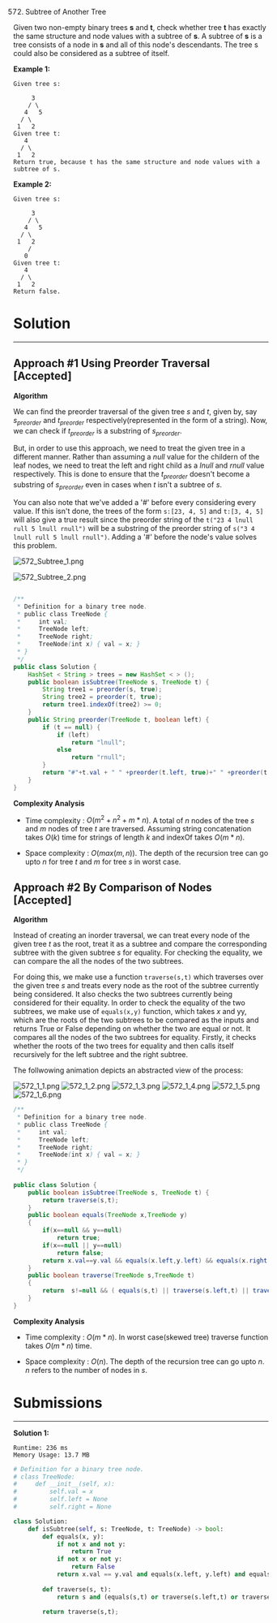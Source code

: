 572. Subtree of Another Tree

Given two non-empty binary trees **s** and **t**, check whether tree **t** has exactly the same structure and node values with a subtree of **s**. A subtree of **s** is a tree consists of a node in **s** and all of this node's descendants. The tree s could also be considered as a subtree of itself.

**Example 1:**
```
Given tree s:

     3
    / \
   4   5
  / \
 1   2
Given tree t:
   4 
  / \
 1   2
Return true, because t has the same structure and node values with a subtree of s.
```

**Example 2:**
```
Given tree s:

     3
    / \
   4   5
  / \
 1   2
    /
   0
Given tree t:
   4
  / \
 1   2
Return false.
```

# Solution
---
## Approach #1 Using Preorder Traversal [Accepted]
**Algorithm**

We can find the preorder traversal of the given tree $s$ and $t$, given by, say $s_{preorder}$ and $t_{preorder}$ respectively(represented in the form of a string). Now, we can check if $t_{preorder}$ is a substring of $s_{preorder}$.

But, in order to use this approach, we need to treat the given tree in a different manner. Rather than assuming a $null$ value for the childern of the leaf nodes, we need to treat the left and right child as a $lnull$ and $rnull$ value respectively. This is done to ensure that the $t_{preorder}$ doesn't become a substring of $s_{preorder}$ even in cases when $t$ isn't a subtree of $s$.

You can also note that we've added a '#' before every considering every value. If this isn't done, the trees of the form `s:[23, 4, 5]` and `t:[3, 4, 5]` will also give a true result since the preorder string of the `t("23 4 lnull rull 5 lnull rnull")` will be a substring of the preorder string of `s("3 4 lnull rull 5 lnull rnull")`. Adding a '#' before the node's value solves this problem.

![572_Subtree_1.png](img/572_Subtree_1.png)

![572_Subtree_2.png](img/572_Subtree_2.png)

```java

/**
 * Definition for a binary tree node.
 * public class TreeNode {
 *     int val;
 *     TreeNode left;
 *     TreeNode right;
 *     TreeNode(int x) { val = x; }
 * }
 */
public class Solution {
    HashSet < String > trees = new HashSet < > ();
    public boolean isSubtree(TreeNode s, TreeNode t) {
        String tree1 = preorder(s, true);
        String tree2 = preorder(t, true);
        return tree1.indexOf(tree2) >= 0;
    }
    public String preorder(TreeNode t, boolean left) {
        if (t == null) {
            if (left)
                return "lnull";
            else
                return "rnull";
        }
        return "#"+t.val + " " +preorder(t.left, true)+" " +preorder(t.right, false);
    }
}
```

**Complexity Analysis**

* Time complexity : $O(m^2+n^2+m*n)$. A total of $n$ nodes of the tree $s$ and $m$ nodes of tree $t$ are traversed. Assuming string concatenation takes $O(k)$ time for strings of length $k$ and indexOf takes $O(m*n)$.

* Space complexity : $O(max(m,n))$. The depth of the recursion tree can go upto $n$ for tree $t$ and $m$ for tree $s$ in worst case.

## Approach #2 By Comparison of Nodes [Accepted]
**Algorithm**

Instead of creating an inorder traversal, we can treat every node of the given tree $t$ as the root, treat it as a subtree and compare the corresponding subtree with the given subtree $s$ for equality. For checking the equality, we can compare the all the nodes of the two subtrees.

For doing this, we make use a function `traverse(s,t)` which traverses over the given tree $s$ and treats every node as the root of the subtree currently being considered. It also checks the two subtrees currently being considered for their equality. In order to check the equality of the two subtrees, we make use of `equals(x,y)` function, which takes $x$ and yy, which are the roots of the two subtrees to be compared as the inputs and returns True or False depending on whether the two are equal or not. It compares all the nodes of the two subtrees for equality. Firstly, it checks whether the roots of the two trees for equality and then calls itself recursively for the left subtree and the right subtree.

The follwowing animation depicts an abstracted view of the process:

![572_1_1.png](img/572_1_1.png)
![572_1_2.png](img/572_1_2.png)
![572_1_3.png](img/572_1_3.png)
![572_1_4.png](img/572_1_4.png)
![572_1_5.png](img/572_1_5.png)
![572_1_6.png](img/572_1_6.png)

```java
/**
 * Definition for a binary tree node.
 * public class TreeNode {
 *     int val;
 *     TreeNode left;
 *     TreeNode right;
 *     TreeNode(int x) { val = x; }
 * }
 */
 
public class Solution {
    public boolean isSubtree(TreeNode s, TreeNode t) {
        return traverse(s,t);
    }
    public boolean equals(TreeNode x,TreeNode y)
    {
        if(x==null && y==null)
            return true;
        if(x==null || y==null)
            return false;
        return x.val==y.val && equals(x.left,y.left) && equals(x.right,y.right);
    }
    public boolean traverse(TreeNode s,TreeNode t)
    {
        return  s!=null && ( equals(s,t) || traverse(s.left,t) || traverse(s.right,t));
    }
}
```

**Complexity Analysis**

* Time complexity : $O(m*n)$. In worst case(skewed tree) traverse function takes $O(m*n)$ time.

* Space complexity : $O(n)$. The depth of the recursion tree can go upto $n$. $n$ refers to the number of nodes in $s$.

# Submissions
---
**Solution 1:**
```
Runtime: 236 ms
Memory Usage: 13.7 MB
```
```python
# Definition for a binary tree node.
# class TreeNode:
#     def __init__(self, x):
#         self.val = x
#         self.left = None
#         self.right = None

class Solution:
    def isSubtree(self, s: TreeNode, t: TreeNode) -> bool:
        def equals(x, y):
            if not x and not y:
                return True
            if not x or not y:
                return False
            return x.val == y.val and equals(x.left, y.left) and equals(x.right, y.right)
    
        def traverse(s, t):
            return s and (equals(s,t) or traverse(s.left,t) or traverse(s.right,t))
        
        return traverse(s,t);
```
